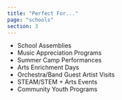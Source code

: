 ```yaml
---
title: "Perfect For..."
page: "schools"
section: 3
---
```


- School Assemblies
- Music Appreciation Programs
- Summer Camp Performances
- Arts Enrichment Days
- Orchestra/Band Guest Artist Visits
- STEAM/STEM + Arts Events
- Community Youth Programs
